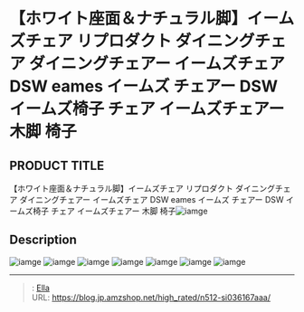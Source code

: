 # 【ホワイト座面＆ナチュラル脚】イームズチェア リプロダクト ダイニングチェア ダイニングチェアー イームズチェア DSW eames イームズ チェアー DSW イームズ椅子 チェア イームズチェアー 木脚 椅子


## PRODUCT TITLE 

【ホワイト座面＆ナチュラル脚】イームズチェア リプロダクト ダイニングチェア ダイニングチェアー イームズチェア DSW eames イームズ チェアー DSW イームズ椅子 チェア イームズチェアー 木脚 椅子![iamge](https://b2bfiles1.gigab2b.cn/image/wkseller/301/PP004264/20200416_e8a02da67a71be9911164637c2da0155.jpg)

## Description











![iamge](https://b2bfiles1.gigab2b.cn/image/wkseller/301/PP004264/20200416_88cf73fdfba7b86499dc3d3faa0ba952.jpg)
![iamge](https://b2bfiles1.gigab2b.cn/image/wkseller/301/PP004264/20200416_e3eb89160c9bf3e8eb11d1869a956851.jpg)
![iamge](https://b2bfiles1.gigab2b.cn/image/wkseller/301/PP004264/20200416_47553898566963046b28dbc0a28470c6.jpg)
![iamge](https://b2bfiles1.gigab2b.cn/image/wkseller/301/PP004264/20200416_13ec4bf7b454a7a4dda292b5f76f7ff4.jpg)
![iamge](https://b2bfiles1.gigab2b.cn/image/wkseller/301/PP004264/20200416_ca50baf70884462d6720cbe5aab8359d.jpg)
![iamge](https://b2bfiles1.gigab2b.cn/image/wkseller/301/PP004264/20200416_5a6f42358a334fffef9d04d5b89df9c3.jpg)
![iamge](https://b2bfiles1.gigab2b.cn/image/wkseller/301/PP004264/20200416_27112b0e84e3698f6c80c88b00480d9b.jpg)


---

> : [Ella](https://blog.jp.amzshop.net/)  
> URL: https://blog.jp.amzshop.net/high_rated/n512-si036167aaa/  

